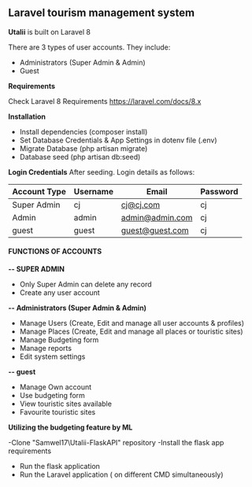 ## **Laravel tourism management system** 

**Utalii** is built on Laravel 8

There are 3 types of user accounts. They include:
 
- Administrators (Super Admin & Admin)
- Guest

**Requirements** 

Check Laravel 8 Requirements https://laravel.com/docs/8.x

**Installation**
- Install dependencies (composer install)
- Set Database Credentials & App Settings in dotenv file (.env)
- Migrate Database (php artisan migrate)
- Database seed (php artisan db:seed)

**Login Credentials**
After seeding. Login details as follows:

| Account Type  | Username | Email | Password |
| ------------- | -------- | ----- | -------- |
| Super Admin | cj | cj@cj.com | cj |
|  Admin | admin | admin@admin.com | cj |
|  guest | guest | guest@guest.com | cj |

#### **FUNCTIONS OF ACCOUNTS** 

**-- SUPER ADMIN**
- Only Super Admin can delete any record
- Create any user account
 
**-- Administrators (Super Admin & Admin)**

- Manage Users (Create, Edit and manage all user accounts & profiles)
- Manage Places (Create, Edit and manage all places or touristic sites)
- Manage Budgeting form
- Manage reports
- Edit system settings


**-- guest**
- Manage Own account
- Use budgeting form
- View touristic sites available
- Favourite touristic sites

**Utilizing the budgeting feature by ML**

-Clone "Samwel17\Utalii-FlaskAPI" repository
-Install the flask app requirements
- Run the flask application
- Run the Laravel application ( on different CMD simultaneously)


